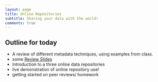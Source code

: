 ```yaml
---
layout: page
title: Online Repositories
subtitle: Sharing your data with the world!
comments: true
---
```


## Outline for today

* A review of different metadata techniques, using examples from class.
* some [Review Slides](review_slides.html)
* Introduction to a three online data repositories
* live demonstration of online repository use!
* getting started on peer reviews/ homework